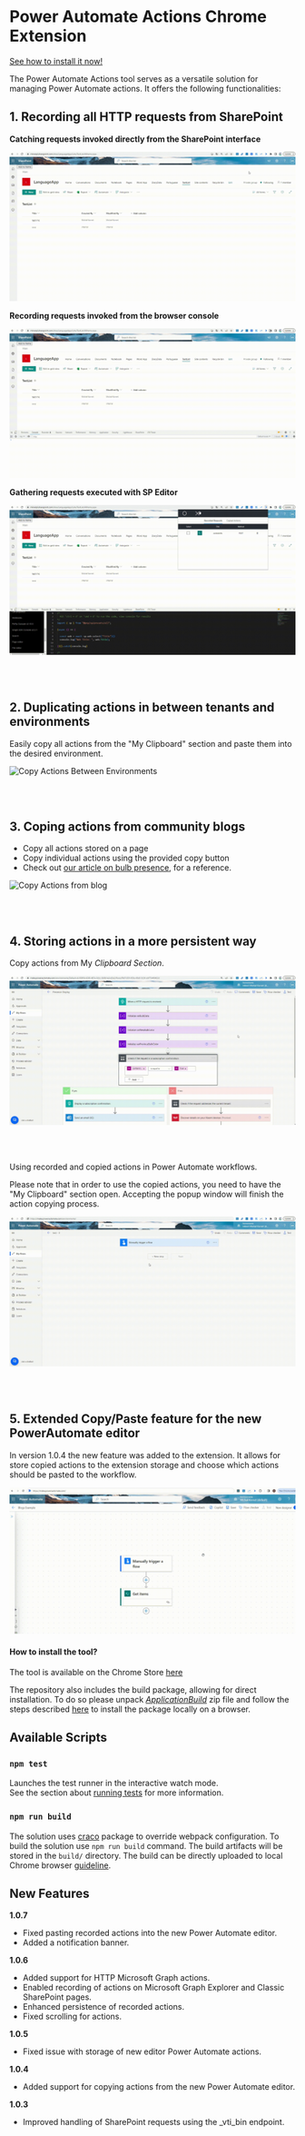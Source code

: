 # Power Automate Actions Chrome Extension

[See how to install it now!](#how-to-install-the-tool)

The Power Automate Actions tool serves as a versatile solution for managing Power Automate actions. It offers the following functionalities:

## **1. Recording all HTTP requests from SharePoint**

 **Catching requests invoked directly from the SharePoint interface**

![Recorded Actions](/images/RecordDefaultSPActions.gif)


 **Recording requests invoked from the browser console**

![Recorded Actions](/images/RecordConsoleAction.gif)


 **Gathering requests executed with SP Editor**

![Recorded Actions](/images/RecordActionsFromSPEditor.gif)

<br />
<br />

## **2.	Duplicating actions in between tenants and environments**

Easily copy all actions from the "My Clipboard" section and paste them into the desired environment.


![Copy Actions Between Environments](/images/CopyBetweenEnvs.gif)

<br />
<br />

## **3.	Coping actions from community blogs**

- Copy all actions stored on a page
- Copy individual actions using the provided copy button
- Check out [our article on bulb presence](https://michalkornet.com/2023/04/25/Bulb_Presence.html), for a reference.

![Copy Actions from blog](/images/CopyItemsFromBlogAndSaveOnFlow.gif)

<br />
<br />

## **4.	Storing actions in a more persistent way**
Copy actions from My *Clipboard Section*.

![Copy Actions from My Clipboard](/images/CopyMyClipboardActions.gif)

<br />
<br />

Using recorded and copied actions in Power Automate workflows.

Please note that in order to use the copied actions, you need to have the "My Clipboard" section open. 
Accepting the popup window will finish the action copying process.

![Paste Actions to my clipboard](/images/CopyItemsToMyClipboard.gif)

<br />
<br />


## **5.	Extended Copy/Paste feature for the new PowerAutomate editor**
In version 1.0.4 the new feature was added to the extension. It allows for store copied actions to the extension storage and choose which actions should be pasted to the workflow.

![Copy Paste Example](/images/CopyPasteExample.gif)

#### **How to install the tool?**

The tool is available on the Chrome Store [here](https://chrome.google.com/webstore/detail/power-automate-actions-ha/eoeddkppcaagdeafjfiopeldffkhjodl?hl=pl&authuser=0)  

The repository also includes the build package, allowing for direct installation.
To do so please unpack *[ApplicationBuild](https://github.com/mkm17/powerautomate-actions-extension/blob/main/ApplicationBuild.zip)* zip file and follow the steps described [here](https://support.google.com/chrome/a/answer/2714278?hl=en) to install the package locally on a browser. 


## Available Scripts

### `npm test`

Launches the test runner in the interactive watch mode.\
See the section about [running tests](https://facebook.github.io/create-react-app/docs/running-tests) for more information.

### `npm run build`

The solution uses [craco](https://www.npmjs.com/package/@craco/craco) package to override webpack configuration. To build the solution use `npm run build` command. The build artifacts will be stored in the `build/` directory.
The build can be directly uploaded to local Chrome browser [guideline](https://support.google.com/chrome/a/answer/2714278?hl=en).

## New Features

**1.0.7**
- Fixed pasting recorded actions into the new Power Automate editor.
- Added a notification banner.

**1.0.6**
- Added support for HTTP Microsoft Graph actions.
- Enabled recording of actions on Microsoft Graph Explorer and Classic SharePoint pages.
- Enhanced persistence of recorded actions.
- Fixed scrolling for actions.

**1.0.5**
- Fixed issue with storage of new editor Power Automate actions.

**1.0.4**
- Added support for copying actions from the new Power Automate editor.

**1.0.3**
- Improved handling of SharePoint requests using the _vti_bin endpoint.

